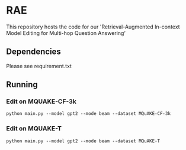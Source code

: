 # RAE
This repository hosts the code for our 'Retrieval-Augmented In-context Model Editing for Multi-hop Question Answering‘

## Dependencies
Please see requirement.txt

## Running
### Edit on MQUAKE-CF-3k
```
python main.py --model gpt2 --mode beam --dataset MQuAKE-CF-3k
```
### Edit on MQUAKE-T
```
python main.py --model gpt2 --mode beam --dataset MQuAKE-T
```
